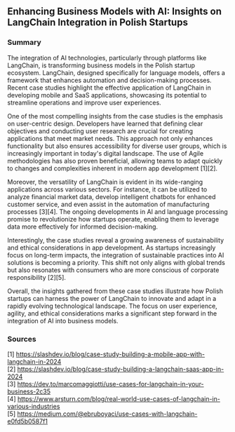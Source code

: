 ## Enhancing Business Models with AI: Insights on LangChain Integration in Polish Startups

### Summary
The integration of AI technologies, particularly through platforms like LangChain, is transforming business models in the Polish startup ecosystem. LangChain, designed specifically for language models, offers a framework that enhances automation and decision-making processes. Recent case studies highlight the effective application of LangChain in developing mobile and SaaS applications, showcasing its potential to streamline operations and improve user experiences.

One of the most compelling insights from the case studies is the emphasis on user-centric design. Developers have learned that defining clear objectives and conducting user research are crucial for creating applications that meet market needs. This approach not only enhances functionality but also ensures accessibility for diverse user groups, which is increasingly important in today's digital landscape. The use of Agile methodologies has also proven beneficial, allowing teams to adapt quickly to changes and complexities inherent in modern app development [1][2].

Moreover, the versatility of LangChain is evident in its wide-ranging applications across various sectors. For instance, it can be utilized to analyze financial market data, develop intelligent chatbots for enhanced customer service, and even assist in the automation of manufacturing processes [3][4]. The ongoing developments in AI and language processing promise to revolutionize how startups operate, enabling them to leverage data more effectively for informed decision-making.

Interestingly, the case studies reveal a growing awareness of sustainability and ethical considerations in app development. As startups increasingly focus on long-term impacts, the integration of sustainable practices into AI solutions is becoming a priority. This shift not only aligns with global trends but also resonates with consumers who are more conscious of corporate responsibility [2][5].

Overall, the insights gathered from these case studies illustrate how Polish startups can harness the power of LangChain to innovate and adapt in a rapidly evolving technological landscape. The focus on user experience, agility, and ethical considerations marks a significant step forward in the integration of AI into business models.

### Sources
[1] https://slashdev.io/blog/case-study-building-a-mobile-app-with-langchain-in-2024  
[2] https://slashdev.io/blog/case-study-building-a-langchain-saas-app-in-2024  
[3] https://dev.to/marcomaggiotti/use-cases-for-langchain-in-your-business-2c35  
[4] https://www.arsturn.com/blog/real-world-use-cases-of-langchain-in-various-industries  
[5] https://medium.com/@ebruboyaci/use-cases-with-langchain-e0fd5b0587f1  